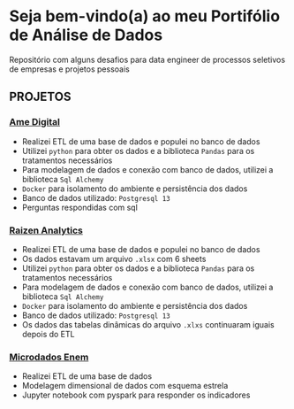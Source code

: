 # Seja bem-vindo(a) ao meu Portifólio de Análise de Dados

Repositório com alguns desafios para data engineer de processos seletivos de empresas e projetos pessoais

## **PROJETOS**

### **[Ame Digital](/ame_digital)**
* Realizei ETL de uma base de dados e populei no banco de dados
* Utilizei ``python`` para obter os dados e a biblioteca ``Pandas`` para os tratamentos necessários
* Para modelagem de dados e conexão com banco de dados, utilizei a biblioteca ``Sql Alchemy``
* ``Docker`` para isolamento do ambiente e persistência dos dados
* Banco de dados utilizado: ``Postgresql 13``
* Perguntas respondidas com sql

### **[Raizen Analytics](/raizen_analytics)**
* Realizei ETL de uma base de dados e populei no banco de dados
* Os dados estavam um arquivo ``.xlsx`` com 6 sheets
* Utilizei ``python`` para obter os dados e a biblioteca ``Pandas`` para os tratamentos necessários
* Para modelagem de dados e conexão com banco de dados, utilizei a biblioteca ``Sql Alchemy``
* ``Docker`` para isolamento do ambiente e persistência dos dados
* Banco de dados utilizado: ``Postgresql 13``
* Os dados das tabelas dinâmicas do arquivo ``.xlxs`` continuaram iguais depois do ETL

### **[Microdados Enem](/microdados_enem)**
* Realizei ETL de uma base de dados
* Modelagem dimensional de dados com esquema estrela
* Jupyter notebook com pyspark para responder os indicadores